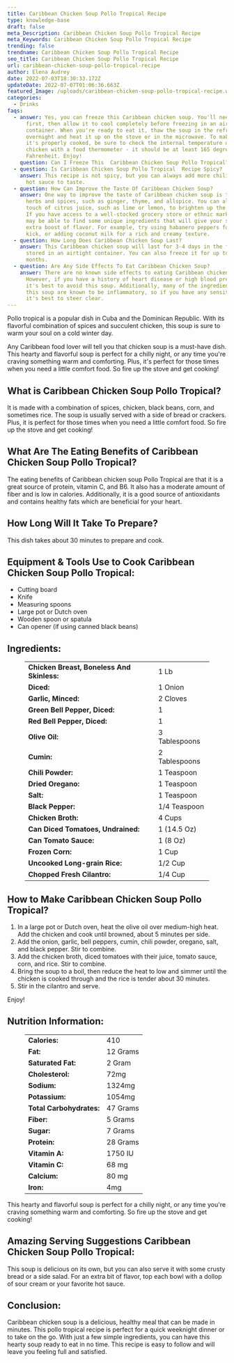 ```yaml
---
title: Caribbean Chicken Soup Pollo Tropical Recipe
type: knowledge-base
draft: false
meta_Description: Caribbean Chicken Soup Pollo Tropical Recipe
meta_Keywords: Caribbean Chicken Soup Pollo Tropical Recipe
trending: false
trendname: Caribbean Chicken Soup Pollo Tropical Recipe
seo_title: Caribbean Chicken Soup Pollo Tropical Recipe
url: caribbean-chicken-soup-pollo-tropical-recipe
author: Elena Audrey
date: 2022-07-03T18:30:33.172Z
updateDate: 2022-07-07T01:06:36.663Z
featured_Image: /uploads/caribbean-chicken-soup-pollo-tropical-recipe.webp
categories:
  - Drinks
faqs:
  - answer: Yes, you can freeze this Caribbean chicken soup. You'll need to cook it
      first, then allow it to cool completely before freezing in an airtight
      container. When you're ready to eat it, thaw the soup in the refrigerator
      overnight and heat it up on the stove or in the microwave. To make sure
      it's properly cooked, be sure to check the internal temperature of the
      chicken with a food thermometer - it should be at least 165 degrees
      Fahrenheit. Enjoy!
    question: Can I Freeze This  Caribbean Chicken Soup Pollo Tropical?
  - question: Is Caribbean Chicken Soup Pollo Tropical  Recipe Spicy?
    answer: This recipe is not spicy, but you can always add more chili powder or
      hot sauce to taste.
  - question: How Can Improve the Taste Of Caribbean Chicken Soup?
    answer: One way to improve the taste of Caribbean chicken soup is to use fresh
      herbs and spices, such as ginger, thyme, and allspice. You can also add a
      touch of citrus juice, such as lime or lemon, to brighten up the flavor.
      If you have access to a well-stocked grocery store or ethnic market, you
      may be able to find some unique ingredients that will give your soup an
      extra boost of flavor. For example, try using habanero peppers for a spicy
      kick, or adding coconut milk for a rich and creamy texture.
  - question: How Long Does Caribbean Chicken Soup Last?
    answer: This Caribbean chicken soup will last for 3-4 days in the fridge when
      stored in an airtight container. You can also freeze it for up to 2
      months.
  - question: Are Any Side Effects To Eat Caribbean Chicken Soup?
    answer: There are no known side effects to eating Caribbean chicken soup.
      However, if you have a history of heart disease or high blood pressure,
      it's best to avoid this soup. Additionally, many of the ingredients in
      this soup are known to be inflammatory, so if you have any sensitivities,
      it's best to steer clear.
---
```

Pollo tropical is a popular dish in Cuba and the Dominican Republic. With its flavorful combination of spices and succulent chicken, this soup is sure to warm your soul on a cold winter day.

Any Caribbean food lover will tell you that chicken soup is a must-have dish. This hearty and flavorful soup is perfect for a chilly night, or any time you're craving something warm and comforting. Plus, it's perfect for those times when you need a little comfort food. So fire up the stove and get cooking!

## What is Caribbean Chicken Soup Pollo Tropical?

It is made with a combination of spices, chicken, black beans, corn, and sometimes rice. The soup is usually served with a side of bread or crackers. Plus, it is perfect for those times when you need a little comfort food. So fire up the stove and get cooking!

## **What Are The  Eating Benefits of Caribbean Chicken Soup Pollo Tropical?**

The eating benefits of Caribbean chicken soup Pollo Tropical are that it is a great source of protein, vitamin C, and B6. It also has a moderate amount of fiber and is low in calories. Additionally, it is a good source of antioxidants and contains healthy fats which are beneficial for your heart.

## **How Long Will It Take To Prepare?**

This dish takes about 30 minutes to prepare and cook.

## **Equipment & Tools Use to Cook Caribbean Chicken Soup Pollo Tropical:**

* Cutting board 
* Knife
* Measuring spoons
* Large pot or Dutch oven 
* Wooden spoon or spatula
* Can opener (if using canned black beans)

## **Ingredients:**

<figure class="wp-block-table is-style-stripes">
  <table>
    <tbody>
      <tr>
        <td>
          <strong>Chicken Breast, Boneless And Skinless:</strong>
        </td>
        <td>1 Lb</td>
      </tr>
      <tr>
        <td>
          <strong>Diced:</strong>
        </td>
        <td>1 Onion</td>
      </tr>
      <tr>
        <td>
          <strong>Garlic, Minced:</strong>
        </td>
        <td>2 Cloves</td>
      </tr>
      <tr>
        <td>
          <strong>Green Bell Pepper, Diced:</strong>
        </td>
        <td>1</td>
     </tr>
      <tr>
        <td>
          <strong>Red Bell Pepper, Diced:</strong>
        </td>
        <td>1</td>
      </tr>
<tr>
        <td>
          <strong>Olive Oil:</strong>
        </td>
        <td>3 Tablespoons</td>
      </tr>
<tr>
        <td>
          <strong>Cumin:</strong>
        </td>
        <td>2 Tablespoons</td>
      </tr>
<tr>
        <td>
          <strong>Chili Powder:</strong>
        </td>
        <td>1 Teaspoon</td>
      </tr>
<tr>
        <td>
          <strong>Dried Oregano:</strong>
        </td>
        <td>1 Teaspoon</td>
      </tr>
<tr>
        <td>
          <strong>Salt:</strong>
        </td>
        <td>1 Teaspoon</td>
      </tr>
<tr>
        <td>
          <strong>Black Pepper:</strong>
        </td>
        <td>1/4 Teaspoon</td>
      </tr>
<tr>
        <td>
          <strong>Chicken Broth:</strong>
        </td>
        <td>4 Cups</td>
      </tr>
<tr>
        <td>
          <strong>Can Diced Tomatoes, Undrained:</strong>
        </td>
        <td>1 (14.5 Oz)</td>
      </tr>
<tr>
        <td>
          <strong>Can Tomato Sauce:</strong>
        </td>
        <td>1 (8 Oz)</td>
      </tr>
<tr>
        <td>
          <strong>Frozen Corn:</strong>
        </td>
        <td>1 Cup</td>
      </tr>
<tr>
        <td>
          <strong>Uncooked Long-grain Rice:</strong>
        </td>
        <td>1/2 Cup</td>
      </tr>
<tr>
        <td>
          <strong>Chopped Fresh Cilantro:</strong>
        </td>
        <td>1/4 Cup</td>
      </tr>
    </tbody>

  </table>
</figure>

## **How to Make Caribbean Chicken Soup Pollo Tropical?**

1. In a large pot or Dutch oven, heat the olive oil over medium-high heat. Add the chicken and cook until browned, about 5 minutes per side.
2. Add the onion, garlic, bell peppers, cumin, chili powder, oregano, salt, and black pepper. Stir to combine.
3. Add the chicken broth, diced tomatoes with their juice, tomato sauce, corn, and rice. Stir to combine.
4. Bring the soup to a boil, then reduce the heat to low and simmer until the chicken is cooked through and the rice is tender about 30 minutes.
5. Stir in the cilantro and serve.

Enjoy!

## **Nutrition Information:**

<figure class="wp-block-table is-style-stripes">
  <table>
    <tbody>
      <tr>
        <td>
          <strong>Calories:</strong>
        </td>
        <td>410</td>
      </tr>
      <tr>
        <td>
          <strong>Fat:</strong>
        </td>
        <td>12 Grams</td>
      </tr>
      <tr>
        <td>
          <strong>Saturated Fat:</strong>
        </td>
        <td>2 Gram</td>
      </tr>
<tr>
        <td>
          <strong>Cholesterol:</strong>
        </td>
        <td>72mg</td>
     </tr>
<tr>
        <td>
          <strong>Sodium:</strong>
        </td>
        <td>1324mg</td>
     </tr>
<tr>
        <td>
          <strong>Potassium:</strong>
        </td>
        <td>1054mg</td>
     </tr>
<tr>
        <td>
          <strong>Total Carbohydrates:</strong>
        </td>
        <td>47 Grams</td>
     </tr>
<tr>
        <td>
          <strong>Fiber:</strong>
        </td>
        <td>5 Grams</td>
     </tr>
<tr>
        <td>
          <strong>Sugar:</strong>
        </td>
        <td>7 Grams</td>
     </tr>
<tr>
        <td>
          <strong>Protein:</strong>
        </td>
        <td>28 Grams</td>
     </tr>
<tr>
        <td>
          <strong>Vitamin A:</strong>
        </td>
        <td>1750 IU</td>
     </tr>
<tr>
        <td>
          <strong>Vitamin C:</strong>
        </td>
        <td>68 mg</td>
     </tr>
<tr>
        <td>
          <strong>Calcium:</strong>
        </td>
        <td>80 mg</td>
     </tr>
<tr>
        <td>
          <strong>Iron:</strong>
        </td>
        <td>4mg</td>
     </tr>
    </tbody>
  </table>
</figure>

This hearty and flavorful soup is perfect for a chilly night, or any time you're craving something warm and comforting. So fire up the stove and get cooking!

## **Amazing Serving Suggestions  Caribbean Chicken Soup Pollo Tropical:**

This soup is delicious on its own, but you can also serve it with some crusty bread or a side salad. For an extra bit of flavor, top each bowl with a dollop of sour cream or your favorite hot sauce.

## **Conclusion:**

Caribbean chicken soup is a delicious, healthy meal that can be made in minutes. This pollo tropical recipe is perfect for a quick weeknight dinner or to take on the go. With just a few simple ingredients, you can have this hearty soup ready to eat in no time. This recipe is easy to follow and will leave you feeling full and satisfied.